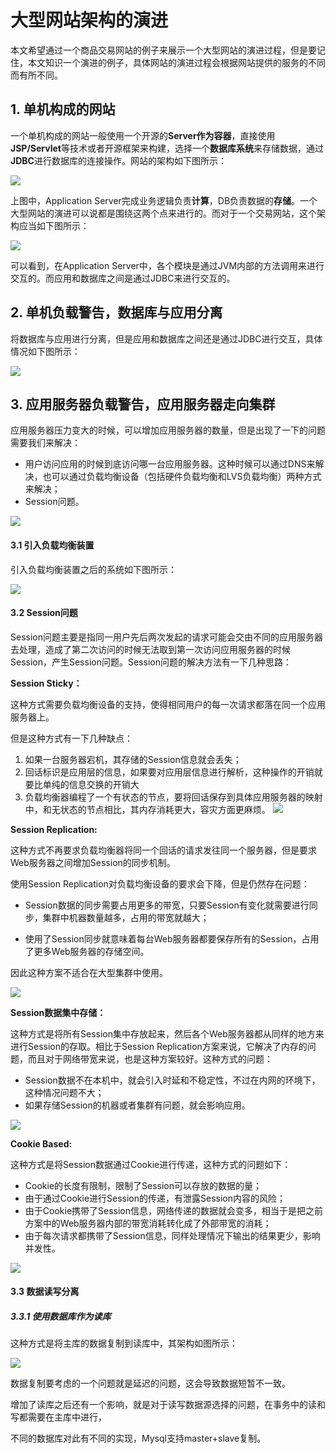 # 大型网站架构的演进

本文希望通过一个商品交易网站的例子来展示一个大型网站的演进过程，但是要记住，本文知识一个演进的例子，具体网站的演进过程会根据网站提供的服务的不同而有所不同。

## 1. 单机构成的网站

一个单机构成的网站一般使用一个开源的**Server作为容器**，直接使用**JSP/Servlet**等技术或者开源框架来构建，选择一个**数据库系统**来存储数据，通过**JDBC**进行数据库的连接操作。网站的架构如下图所示：

![](images/evolution/1.png)

上图中，Application Server完成业务逻辑负责**计算**，DB负责数据的**存储**。一个大型网站的演进可以说都是围绕这两个点来进行的。而对于一个交易网站，这个架构应当如下图所示：

![](images/evolution/2.png)

可以看到，在Application Server中，各个模块是通过JVM内部的方法调用来进行交互的。而应用和数据库之间是通过JDBC来进行交互的。

## 2. 单机负载警告，数据库与应用分离

将数据库与应用进行分离，但是应用和数据库之间还是通过JDBC进行交互，具体情况如下图所示：

![](images/evolution/3.png)

## 3. 应用服务器负载警告，应用服务器走向集群

应用服务器压力变大的时候，可以增加应用服务器的数量，但是出现了一下的问题需要我们来解决：
* 用户访问应用的时候到底访问哪一台应用服务器。这种时候可以通过DNS来解决，也可以通过负载均衡设备（包括硬件负载均衡和LVS负载均衡）两种方式来解决；
* Session问题。

![](images/evolution/4.png)

#### 3.1 引入负载均衡装置

引入负载均衡装置之后的系统如下图所示：

![](images/evolution/5.png)

#### 3.2 Session问题

Session问题主要是指同一用户先后两次发起的请求可能会交由不同的应用服务器去处理，造成了第二次访问的时候无法取到第一次访问应用服务器的时候Session，产生Session问题。Session问题的解决方法有一下几种思路：

 **Session Sticky：**

 这种方式需要负载均衡设备的支持，使得相同用户的每一次请求都落在同一个应用服务器上。

 但是这种方式有一下几种缺点：
 1. 如果一台服务器宕机，其存储的Session信息就会丢失；
 2. 回话标识是应用层的信息，如果要对应用层信息进行解析，这种操作的开销就要比单纯的信息交换的开销大
 3. 负载均衡器编程了一个有状态的节点，要将回话保存到具体应用服务器的映射中，和无状态的节点相比，其内存消耗更大，容灾方面更麻烦。
![](images/evolution/6.png)

**Session Replication:**

这种方式不再要求负载均衡器将同一个回话的请求发往同一个服务器，但是要求Web服务器之间增加Session的同步机制。

使用Session Replication对负载均衡设备的要求会下降，但是仍然存在问题：

* Session数据的同步需要占用更多的带宽，只要Session有变化就需要进行同步，集群中机器数量越多，占用的带宽就越大；

* 使用了Session同步就意味着每台Web服务器都要保存所有的Session，占用了更多Web服务器的存储空间。

因此这种方案不适合在大型集群中使用。

![](images/evolution/7.png)

**Session数据集中存储：**

这种方式是将所有Session集中存放起来，然后各个Web服务器都从同样的地方来进行Session的存取。相比于Session Replication方案来说，它解决了内存的问题，而且对于网络带宽来说，也是这种方案较好。这种方式的问题：
* Session数据不在本机中，就会引入时延和不稳定性，不过在内网的环境下，这种情况问题不大；
* 如果存储Session的机器或者集群有问题，就会影响应用。

![](images/evolution/8.png)

**Cookie Based:**

这种方式是将Session数据通过Cookie进行传递，这种方式的问题如下：
* Cookie的长度有限制，限制了Session可以存放的数据的量；
* 由于通过Cookie进行Session的传递，有泄露Session内容的风险；
* 由于Cookie携带了Session信息，网络传递的数据就会变多，相当于是把之前方案中的Web服务器内部的带宽消耗转化成了外部带宽的消耗；
* 由于每次请求都携带了Session信息，同样处理情况下输出的结果更少，影响并发性。

![](images/evolution/9.png)

#### 3.3 数据读写分离

##### 3.3.1 使用数据库作为读库

这种方式是将主库的数据复制到读库中，其架构如图所示：

![](images/evolution/10.png)

数据复制要考虑的一个问题就是延迟的问题，这会导致数据短暂不一致。

增加了读库之后还有一个影响，就是对于读写数据源选择的问题，在事务中的读和写都需要在主库中进行，

不同的数据库对此有不同的实现，Mysql支持master+slave复制。
